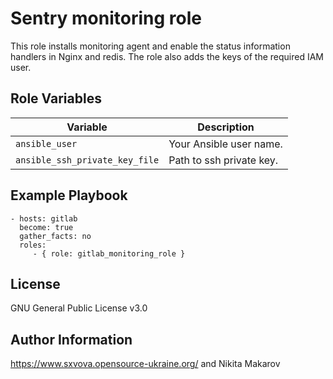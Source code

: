Sentry monitoring role
=========

This role installs monitoring agent and enable the status information handlers in Nginx and redis. The role also adds the keys of the required IAM user.



Role Variables
--------------

| Variable                      | Description                                          |
|-------------------------------|------------------------------------------------------|
| `ansible_user`                | Your Ansible user name.                              |
| `ansible_ssh_private_key_file`| Path to ssh private key.                             |

Example Playbook
----------------

    - hosts: gitlab
      become: true
      gather_facts: no
      roles:
         - { role: gitlab_monitoring_role }

License
-------

GNU General Public License v3.0

Author Information
------------------

https://www.sxvova.opensource-ukraine.org/ and Nikita Makarov
